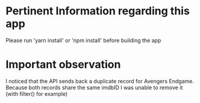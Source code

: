 # Pertinent Information regarding this app

Please run 'yarn install' or 'npm install' before building the app

# Important observation

I noticed that the API sends back a duplicate record for Avengers Endgame. Because both records share the same imdbID I was unable to remove it (with filter() for example)
